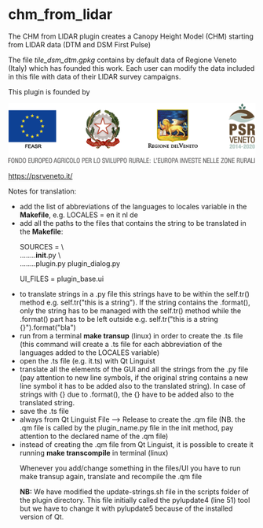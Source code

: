 # chm_from_lidar

The CHM from LIDAR plugin creates a Canopy Height Model (CHM) starting from LIDAR data (DTM and DSM First Pulse)


The file *tile_dsm_dtm.gpkg* contains by default data of Regione Veneto (Italy) which has founded this work. Each user can modify the data included in this file with data of their LIDAR survey campaigns.

This plugin is founded by 

![](img/4ISTITUZIONALI.png)

https://psrveneto.it/

Notes for translation:
<ul>
<li> add the list of abbreviations of the languages to locales variable in the <b>Makefile</b>, e.g. LOCALES = en it nl de
<li> add all the paths to the files that contains the string to be translated in the <b>Makefile</b>:

SOURCES = \\<br>
........__init__.py \\<br>
........plugin.py plugin_dialog.py

UI_FILES = plugin_base.ui

<li> to translate strings in a .py file this strings have to be within the self.tr() method e.g. self.tr("this is a string"). If the string contains the .format(), only the string has to be managed with the self.tr() method while the .format() part has to be left outside e.g. self.tr("this is a string {}").format("bla")
<li> run from a terminal <b>make transup</b> (linux) in order to create the .ts file (this command will create a .ts file for each abbreviation of the languages added to the LOCALES variable)
<li> open the .ts file (e.g. it.ts) with Qt Linguist
<li> translate all the elements of the GUI and all the strings from the .py file (pay attention to new line symbols, if the original string contains a new line symbol it has to be added also to the translated string). In case of strings with {} due to .format(), the {} have to be added also to the translated string.
<li> save the .ts file
<li> always from Qt Linguist File --> Release to create the .qm file (NB. the .qm file is called by the plugin_name.py file in the init method, pay attention to the declared name of the .qm file)
<li> instead of creating the .qm file from Qt Linguist, it is possible to create it running <b>make transcompile</b> in terminal (linux)

Whenever you add/change something in the files/UI you have to run make transup again, translate and recompile the .qm file

<b>NB:</b> We have modified the update-strings.sh file in the scripts folder of the plugin directory. This file initially called the pylupdate4 (line 51) tool but we have to change it with pylupdate5 because of the installed version of Qt.

